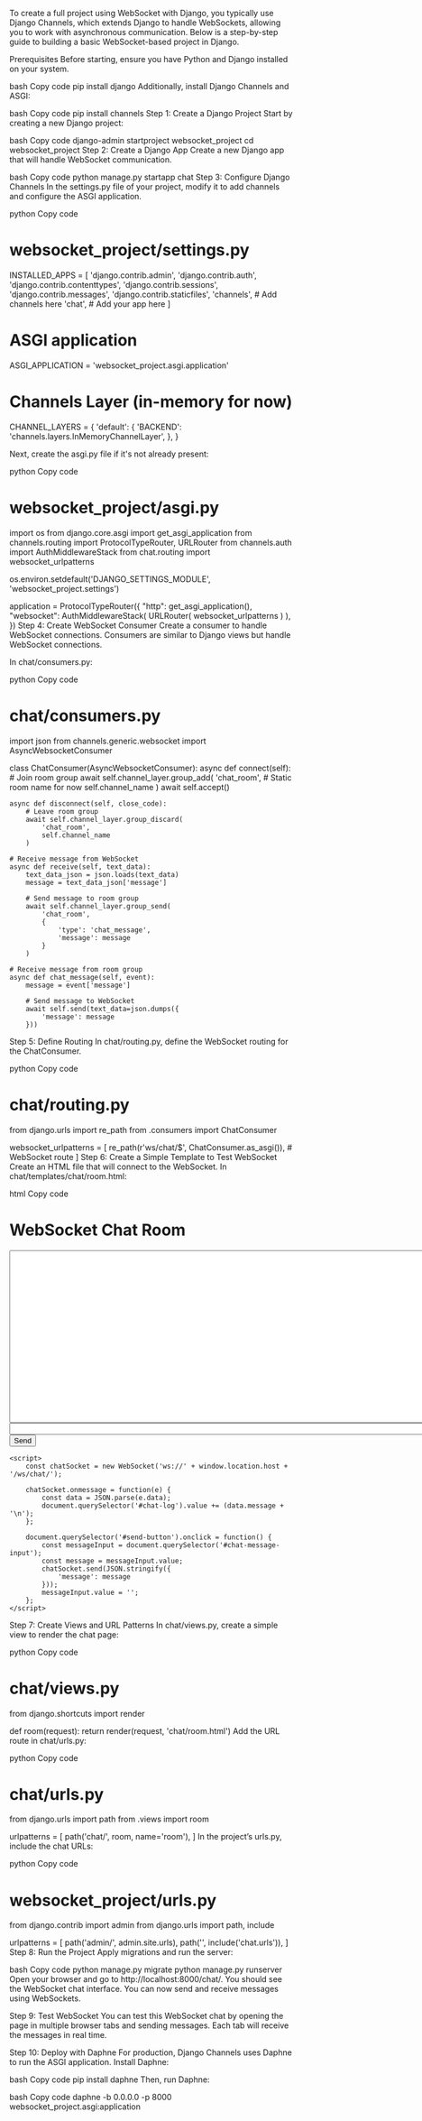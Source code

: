 To create a full project using WebSocket with Django, you typically use Django Channels, which extends Django to handle WebSockets, allowing you to work with asynchronous communication. Below is a step-by-step guide to building a basic WebSocket-based project in Django.

Prerequisites
Before starting, ensure you have Python and Django installed on your system.

bash
Copy code
pip install django
Additionally, install Django Channels and ASGI:

bash
Copy code
pip install channels
Step 1: Create a Django Project
Start by creating a new Django project:

bash
Copy code
django-admin startproject websocket_project
cd websocket_project
Step 2: Create a Django App
Create a new Django app that will handle WebSocket communication.

bash
Copy code
python manage.py startapp chat
Step 3: Configure Django Channels
In the settings.py file of your project, modify it to add channels and configure the ASGI application.

python
Copy code
# websocket_project/settings.py

INSTALLED_APPS = [
    'django.contrib.admin',
    'django.contrib.auth',
    'django.contrib.contenttypes',
    'django.contrib.sessions',
    'django.contrib.messages',
    'django.contrib.staticfiles',
    'channels',  # Add channels here
    'chat',  # Add your app here
]

# ASGI application
ASGI_APPLICATION = 'websocket_project.asgi.application'

# Channels Layer (in-memory for now)
CHANNEL_LAYERS = {
    'default': {
        'BACKEND': 'channels.layers.InMemoryChannelLayer',
    },
}

Next, create the asgi.py file if it's not already present:

python
Copy code
# websocket_project/asgi.py

import os
from django.core.asgi import get_asgi_application
from channels.routing import ProtocolTypeRouter, URLRouter
from channels.auth import AuthMiddlewareStack
from chat.routing import websocket_urlpatterns

os.environ.setdefault('DJANGO_SETTINGS_MODULE', 'websocket_project.settings')

application = ProtocolTypeRouter({
    "http": get_asgi_application(),
    "websocket": AuthMiddlewareStack(
        URLRouter(
            websocket_urlpatterns
        )
    ),
})
Step 4: Create WebSocket Consumer
Create a consumer to handle WebSocket connections. Consumers are similar to Django views but handle WebSocket connections.

In chat/consumers.py:

python
Copy code
# chat/consumers.py

import json
from channels.generic.websocket import AsyncWebsocketConsumer

class ChatConsumer(AsyncWebsocketConsumer):
    async def connect(self):
        # Join room group
        await self.channel_layer.group_add(
            'chat_room',  # Static room name for now
            self.channel_name
        )
        await self.accept()

    async def disconnect(self, close_code):
        # Leave room group
        await self.channel_layer.group_discard(
            'chat_room',
            self.channel_name
        )

    # Receive message from WebSocket
    async def receive(self, text_data):
        text_data_json = json.loads(text_data)
        message = text_data_json['message']

        # Send message to room group
        await self.channel_layer.group_send(
            'chat_room',
            {
                'type': 'chat_message',
                'message': message
            }
        )

    # Receive message from room group
    async def chat_message(self, event):
        message = event['message']

        # Send message to WebSocket
        await self.send(text_data=json.dumps({
            'message': message
        }))
Step 5: Define Routing
In chat/routing.py, define the WebSocket routing for the ChatConsumer.

python
Copy code
# chat/routing.py

from django.urls import re_path
from .consumers import ChatConsumer

websocket_urlpatterns = [
    re_path(r'ws/chat/$', ChatConsumer.as_asgi()),  # WebSocket route
]
Step 6: Create a Simple Template to Test WebSocket
Create an HTML file that will connect to the WebSocket. In chat/templates/chat/room.html:

html
Copy code
<!DOCTYPE html>
<html>
<head>
    <title>WebSocket Chat</title>
</head>
<body>
    <h1>WebSocket Chat Room</h1>
    <textarea id="chat-log" cols="100" rows="20" readonly></textarea><br>
    <input id="chat-message-input" type="text" size="100"><br>
    <button id="send-button">Send</button>

    <script>
        const chatSocket = new WebSocket('ws://' + window.location.host + '/ws/chat/');

        chatSocket.onmessage = function(e) {
            const data = JSON.parse(e.data);
            document.querySelector('#chat-log').value += (data.message + '\n');
        };

        document.querySelector('#send-button').onclick = function() {
            const messageInput = document.querySelector('#chat-message-input');
            const message = messageInput.value;
            chatSocket.send(JSON.stringify({
                'message': message
            }));
            messageInput.value = '';
        };
    </script>
</body>
</html>
Step 7: Create Views and URL Patterns
In chat/views.py, create a simple view to render the chat page:

python
Copy code
# chat/views.py

from django.shortcuts import render

def room(request):
    return render(request, 'chat/room.html')
Add the URL route in chat/urls.py:

python
Copy code
# chat/urls.py

from django.urls import path
from .views import room

urlpatterns = [
    path('chat/', room, name='room'),
]
In the project’s urls.py, include the chat URLs:

python
Copy code
# websocket_project/urls.py

from django.contrib import admin
from django.urls import path, include

urlpatterns = [
    path('admin/', admin.site.urls),
    path('', include('chat.urls')),
]
Step 8: Run the Project
Apply migrations and run the server:

bash
Copy code
python manage.py migrate
python manage.py runserver
Open your browser and go to http://localhost:8000/chat/. You should see the WebSocket chat interface. You can now send and receive messages using WebSockets.

Step 9: Test WebSocket
You can test this WebSocket chat by opening the page in multiple browser tabs and sending messages. Each tab will receive the messages in real time.

Step 10: Deploy with Daphne
For production, Django Channels uses Daphne to run the ASGI application. Install Daphne:

bash
Copy code
pip install daphne
Then, run Daphne:

bash
Copy code
daphne -b 0.0.0.0 -p 8000 websocket_project.asgi:application
